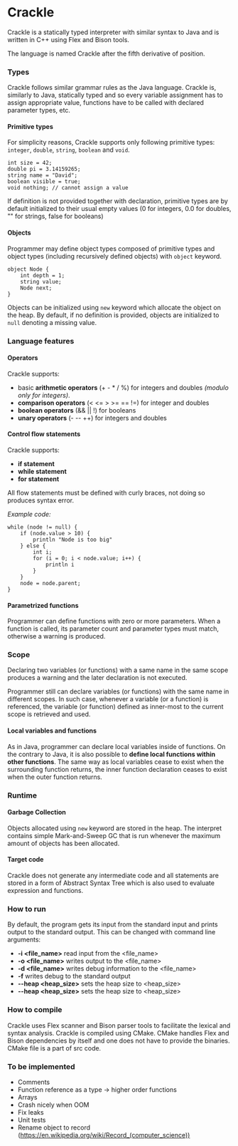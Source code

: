 # Crackle

Crackle is a statically typed interpreter with similar syntax
to Java and is written in C++ using Flex and Bison tools.

The language is named Crackle after the fifth derivative of position.

### Types

Crackle follows similar grammar rules as the Java language.
Crackle is, similarly to Java, statically typed and so every variable
assignment has to assign appropriate value, functions have to
be called with declared parameter types, etc.

#### Primitive types
For simplicity reasons, Crackle supports only following primitive types:
```integer```, ```double```, ```string```, ```boolean``` and ```void```.
```
int size = 42;
double pi = 3.14159265;
string name = "David";
boolean visible = true;
void nothing; // cannot assign a value
```
If definition is not provided together with declaration, primitive types
are by default initialized to their usual empty values
(0 for integers, 0.0 for doubles, "" for strings, false for booleans)

#### Objects
Programmer may define object types composed of primitive types and
object types (including recursively defined objects) with ```object```
keyword.

```
object Node {
    int depth = 1;
    string value;
    Node next;
}
```

Objects can be initialized using ```new``` keyword which allocate
the object on the heap.
By default, if no definition is provided, objects are initialized
to ```null``` denoting a missing value.

### Language features

#### Operators

Crackle supports:
* basic **arithmetic operators** (+ - * / %) for integers and doubles _(modulo only for integers)_.
* **comparison operators** (< <= > >= == !=) for integer and doubles
* **boolean operators** (&& || !) for booleans
* **unary operators** (- -- ++) for integers and doubles

#### Control flow statements

Crackle supports:
* **if statement**
* **while statement**
* **for statement**

All flow statements must be defined with curly braces, not doing so
produces syntax error.

*Example code:*
```
while (node != null) {
    if (node.value > 10) {
        println "Node is too big"
    } else {
        int i;
        for (i = 0; i < node.value; i++) {
            println i
        }
    }
    node = node.parent;
}
```

#### Parametrized functions
Programmer can define functions with zero or more parameters.
When a function is called, its parameter count and parameter types must
match, otherwise a warning is produced.

### Scope
Declaring two variables (or functions) with a same name in the same scope produces a
warning and the later declaration is not executed.

Programmer still can declare variables (or functions) with the same
name in different scopes. In such case, whenever a variable (or a
function) is referenced, the variable (or function) defined as
inner-most to the current scope is retrieved and used.

#### Local variables and functions
As in Java, programmer can declare local variables inside of functions.
On the contrary to Java, it is also possible to
**define local functions within other functions**. The same way as
local variables cease to exist when the surrounding function returns,
the inner function declaration ceases to exist when the outer function
returns.

### Runtime

#### Garbage Collection

Objects allocated using ```new``` keyword are stored in the heap.
The interpret contains simple Mark-and-Sweep GC that is run whenever
the maximum amount of objects has been allocated.

#### Target code

Crackle does not generate any intermediate code and all statements
are stored in a form of Abstract Syntax Tree which is also used to
evaluate expression and functions.

### How to run
By default, the program gets its input from the standard input and
prints output to the standard output. This can be changed with command
line arguments:
* **-i <file_name>** read input from the <file_name>
* **-o <file_name>** writes output to the <file_name>
* **-d <file_name>** writes debug information to the <file_name>
* **-f** writes debug to the standard output
* **--heap <heap_size>** sets the heap size to <heap_size>
* **--heap <heap_size>** sets the heap size to <heap_size>

### How to compile
Crackle uses Flex scanner and Bison parser tools to facilitate the
lexical and syntax analysis.
Crackle is compiled using CMake. CMake handles Flex and Bison
dependencies by itself and one does not have to provide the binaries.
CMake file is a part of src code.

### To be implemented

* Comments
* Function reference as a type -> higher order functions
* Arrays
* Crash nicely when OOM
* Fix leaks
* Unit tests
* Rename object to record (https://en.wikipedia.org/wiki/Record_(computer_science))